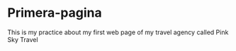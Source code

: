 # Primera-pagina
 This is my practice about my first web page of my travel agency called Pink Sky Travel
